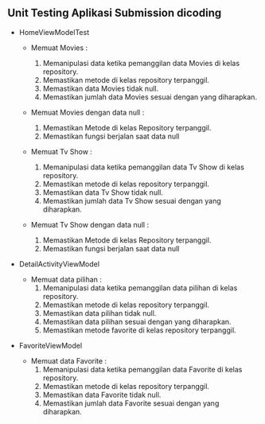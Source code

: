 ## Unit Testing Aplikasi Submission dicoding 

* HomeViewModelTest
    - Memuat Movies :
        1. Memanipulasi data ketika pemanggilan data Movies di kelas repository.
        2. Memastikan metode di kelas repository terpanggil.
        3. Memastikan data Movies tidak null.
        4. Memastikan jumlah data Movies sesuai dengan yang diharapkan.

    - Memuat Movies dengan data null :
        1. Memastikan Metode di kelas Repository terpanggil.
        2. Memastikan fungsi berjalan saat data null

    - Memuat Tv Show :
        1. Memanipulasi data ketika pemanggilan data Tv Show di kelas repository.
        2. Memastikan metode di kelas repository terpanggil.
        3. Memastikan data Tv Show tidak null.
        4. Memastikan jumlah data Tv Show sesuai dengan yang diharapkan.

    - Memuat Tv Show dengan data null :
        1. Memastikan Metode di kelas Repository terpanggil.
        2. Memastikan fungsi berjalan saat data null
        
* DetailActivityViewModel
    - Memuat data pilihan :
        1. Memanipulasi data ketika pemanggilan data pilihan di kelas repository.
        2. Memastikan metode di kelas repository terpanggil.
        3. Memastikan data pilihan tidak null.
        4. Memastikan data pilihan sesuai dengan yang diharapkan.
        5. Memastikan metode favorite di kelas repository terpanggil.

* FavoriteViewModel
    - Memuat data Favorite :
        1. Memanipulasi data ketika pemanggilan data Favorite di kelas repository.
        2. Memastikan metode di kelas repository terpanggil.
        3. Memastikan data Favorite tidak null.
        4. Memastikan jumlah data Favorite sesuai dengan yang diharapkan.